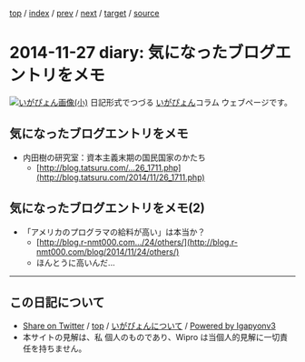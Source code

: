 [top](../index.html) 
 / [index](index.html) 
 / [prev](ig141118.html) 
 / [next](ig141203.html) 
 / [target](http://www.igapyon.jp/igapyon/diary/2014/ig141127.html) 
 / [source](https://github.com/igapyon/diary/blob/master/2014/ig141127.src.md) 

2014-11-27 diary: 気になったブログエントリをメモ 
=====================================================================================================
[![いがぴょん画像(小)](http://www.igapyon.jp/igapyon/diary/images/iga200306s.jpg "いがぴょん")](http://www.igapyon.jp/igapyon/diary/memo/memoigapyon.html) 日記形式でつづる [いがぴょん](http://www.igapyon.jp/igapyon/diary/memo/memoigapyon.html)コラム ウェブページです。

## 気になったブログエントリをメモ 

* 内田樹の研究室：資本主義末期の国民国家のかたち
  * [http://blog.tatsuru.com/...26_1711.php](http://blog.tatsuru.com/2014/11/26_1711.php)

## 気になったブログエントリをメモ(2)

* 「アメリカのプログラマの給料が高い」は本当か？
  * [http://blog.r-nmt000.com.../24/others/](http://blog.r-nmt000.com/blog/2014/11/24/others/)
  * ほんとうに高いんだ...


----------------------------------------------------------------------------------------------------

## この日記について

* [Share on Twitter](https://twitter.com/intent/tweet?hashtags=igapyon%2Cdiary%2C%E3%81%84%E3%81%8C%E3%81%B4%E3%82%87%E3%82%93&text=%E6%B0%97%E3%81%AB%E3%81%AA%E3%81%A3%E3%81%9F%E3%83%96%E3%83%AD%E3%82%B0%E3%82%A8%E3%83%B3%E3%83%88%E3%83%AA%E3%82%92%E3%83%A1%E3%83%A2+&url=http%3A%2F%2Fwww.igapyon.jp%2Figapyon%2Fdiary%2F2014%2Fig141127.html) / [top](../index.html) / [いがぴょんについて](http://www.igapyon.jp/igapyon/diary/memo/memoigapyon.html) / [Powered by Igapyonv3](https://github.com/igapyon/igapyonv3)
* 本サイトの見解は、私 個人のものであり、Wipro は当個人的見解に一切責任を持ちません。 
